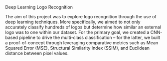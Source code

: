Deep Learning Logo Recognition

The aim of this project was to explore logo recognition through the use of deep learning techniques.  More specifically, we aimed to not only accurately classify hundreds of logos but determine how similar an external logo was to one within our dataset. For the primary goal, we created a CNN-based pipeline to drive the multi-class classification – for the latter, we built a proof-of-concept through leveraging comparative metrics such as Mean Squared Error (MSE), Structural Similarity Index (SSIM), and Euclidean distance between pixel values. 
